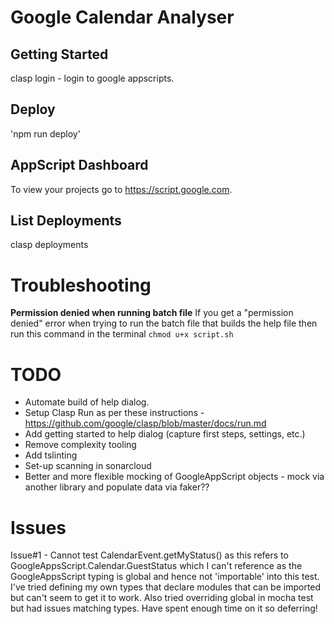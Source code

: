 # Google Calendar Analyser

## Getting Started

clasp login - login to google appscripts.

## Deploy

'npm run deploy'

## AppScript Dashboard

To view your projects go to https://script.google.com.

## List Deployments

clasp deployments

# Troubleshooting

**Permission denied when running batch file**
If you get a "permission denied" error when trying to run the batch file that builds the help file then run this command in the terminal `chmod u+x script.sh`

# TODO

- Automate build of help dialog.
- Setup Clasp Run as per these instructions - https://github.com/google/clasp/blob/master/docs/run.md
- Add getting started to help dialog (capture first steps, settings, etc.)
- Remove complexity tooling
- Add tslinting
- Set-up scanning in sonarcloud
- Better and more flexible mocking of GoogleAppScript objects - mock via another library and populate data via faker??

# Issues

Issue#1 - Cannot test CalendarEvent.getMyStatus() as this refers to GoogleAppsScript.Calendar.GuestStatus which I can't reference as the
    GoogleAppsScript typing is global and hence not 'importable' into this test. I've tried defining my own types that declare
    modules that can be imported but can't seem to get it to work. Also tried overriding global in mocha test but had issues
    matching types. Have spent enough time on it so deferring!
